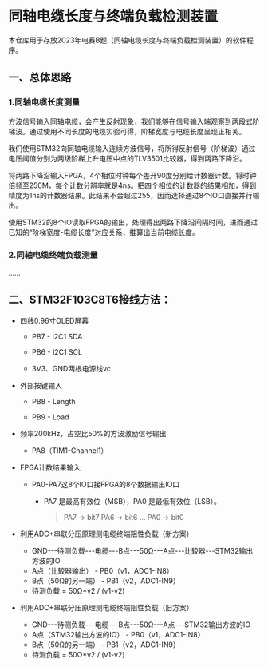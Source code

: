 # 同轴电缆长度与终端负载检测装置

​	本仓库用于存放2023年电赛B题（同轴电缆长度与终端负载检测装置）的软件程序。



## 一、总体思路

### 1.同轴电缆长度测量

​	方波信号输入同轴电缆，会产生反射现象，我们能够在信号输入端观察到两段式阶梯波。通过使用不同长度的电缆实验可得，阶梯宽度与电缆长度呈现正相关。

​	我们使用STM32向同轴电缆输入连续方波信号，将所得反射信号（阶梯波）通过电压阈值分别为两级阶梯上升电压中点的TLV3501比较器，得到两路下降沿。

​	将两路下降沿输入FPGA，4个相位时钟每个差开90度分别给计数器计数。将时钟倍频至250M，每个计数分辨率就是4ns。把四个相位的计数器的结果相加，得到精度为1ns的计数器结果。此结果不会超过255，因而选择通过8个IO口直接并行输出。

​	使用STM32的8个IO读取FPGA的输出，处理得出两路下降沿间隔时间，进而通过已知的“阶梯宽度-电缆长度”对应关系，推算出当前电缆长度。

### 2.同轴电缆终端负载测量

……



## 二、STM32F103C8T6接线方法：

* 四线0.96寸OLED屏幕

  * PB7 - I2C1 SDA

  * PB6 - I2C1 SCL

  * 3V3、GND两根电源线vc 


* 外部按键输入

  * PB8 - Length

  * PB9 - Load


* 频率200kHz，占空比50%的方波激励信号输出

  * PA8（TIM1-Channel1）


* FPGA计数结果输入

  * PA0-PA7这8个IO口接FPGA的8个数据输出IO口
    * PA7 是最高有效位（MSB），PA0 是最低有效位（LSB）。

      > PA7 → bit7
      > PA6 → bit6
      > ...
      > PA0 → bit0

* 利用ADC+串联分压原理测电缆终端阻性负载（新方案）
  * GND---待测负载---电缆---B点---50Ω---A点---比较器---STM32输出方波的IO
  * A点（比较器输出） - PB0（v1，ADC1-IN8）
  * B点（50Ω的另一端） - PB1（v2，ADC1-IN9）
  * 待测负载 = 50Ω*v2 / (v1-v2)

* 利用ADC+串联分压原理测电缆终端阻性负载（旧方案）
  * GND---待测负载---电缆---B点---50Ω---A点---STM32输出方波的IO
  * A点（STM32输出方波的IO） - PB0（v1，ADC1-IN8）
  * B点（50Ω的另一端） - PB1（v2，ADC1-IN9）
  * 待测负载 = 50Ω*v2 / (v1-v2)
